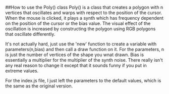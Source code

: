 ##How to use the Poly() class
Poly() is a class that creates a polygon with n vertices that oscillates and warps with respect to the position
of the cursor. When the mouse is clicked, it plays a synth which has frequency dependent on the position of the 
cursor or the bias value. The visual effect of the oscillation is increased by constructing the polygon using 
RGB polygons that oscillate differently.

It's not actually hard, just use the 'new' function to create a variable with parameters(n,bias) and then 
call a draw function on it. For the parameters, n is just the number of vertices of the shape you wnat drawn.
Bias is essentially a multiplier for the multiplier of the synth noise. There really isn't any real reason to 
change it except that it sounds funny if you put in extreme values.

For the index.js file, I just left the parameters to the default values, which is the same as the original
version.